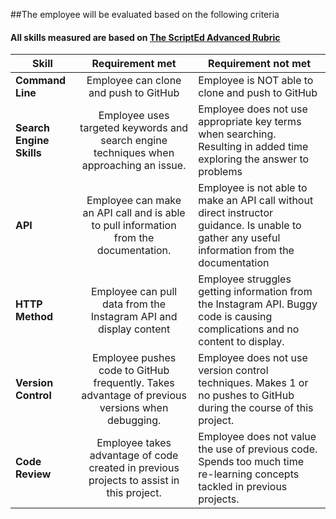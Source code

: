 ##The employee will be evaluated based on the following criteria
#### All skills measured are based on [The ScriptEd Advanced Rubric]()

| Skill | Requirement met | Requirement not met | 
|-------|:-------:|------ |
| **Command Line** | Employee can clone and push to GitHub | Employee is NOT able to clone and push to GitHub |
| **Search Engine Skills** | Employee uses targeted keywords and search engine techniques when approaching an issue.| Employee does not use appropriate key terms when searching. Resulting in added time exploring the answer to problems|
| **API** | Employee can make an API call and is able to pull information from the documentation. | Employee is not able to make an API call without direct instructor guidance. Is unable to gather any useful information from the documentation|
| **HTTP Method** | Employee can pull data from the Instagram API and display content  | Employee struggles getting information from the Instagram API. Buggy code is causing complications and no content to display.|
| **Version Control** | Employee pushes code to GitHub frequently. Takes advantage of previous versions when debugging. | Employee does not use version control techniques. Makes 1 or no pushes to GitHub during the course of this project. | 
| **Code Review** | Employee takes advantage of code created in previous projects to assist in this project. | Employee does not value the use of previous code. Spends too much time re-learning concepts tackled in previous projects. | 

